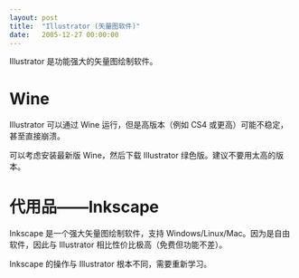 ```yaml
---
layout: post
title:  "Illustrator (矢量图软件)"
date:   2005-12-27 00:00:00
---
```


Illustrator 是功能强大的矢量图绘制软件。

# Wine

Illustrator 可以通过 Wine 运行，但是高版本（例如 CS4 或更高）可能不稳定，甚至直接崩溃。

可以考虑安装最新版 Wine，然后下载 Illustrator 绿色版。建议不要用太高的版本。

# 代用品——Inkscape

Inkscape 是一个强大矢量图绘制软件，支持 Windows/Linux/Mac。因为是自由软件，因此与 Illustrator 相比性价比极高（免费但功能不差）。

Inkscape 的操作与 Illustrator 根本不同，需要重新学习。

